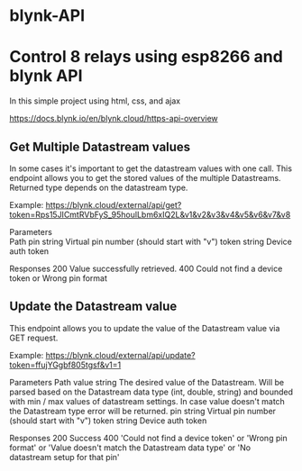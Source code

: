 # blynk-API

<h1>Control 8 relays using esp8266 and blynk API</h1>

In this simple project using html, css, and ajax

https://docs.blynk.io/en/blynk.cloud/https-api-overview

<h2>Get Multiple Datastream values</h2>

In some cases it's important to get the datastream values with one call. This endpoint allows you to get the stored values of the multiple Datastreams. 
Returned type depends on the datastream type. 

Example:
https://blynk.cloud/external/api/get?token=Rps15JICmtRVbFyS_95houlLbm6xIQ2L&v1&v2&v3&v4&v5&v6&v7&v8

Parameters   
Path
pin                              string           Virtual pin number (should start with "v")
token                            string           Device auth token

Responses
200                              Value successfully retrieved.
400                              Could not find a device token or Wrong pin format

<h2>Update the Datastream value</h2>
This endpoint allows you to update the value of the Datastream value via GET request.

Example:
https://blynk.cloud/external/api/update?token=ffujYGgbf805tgsf&v1=1

Parameters
Path
value                           string            The desired value of the Datastream. Will be parsed based on the Datastream data type (int, double, string) and bounded with min / max values of datastream settings. In case value doesn't match the Datastream type error will be returned.
pin                             string            Virtual pin number (should start with "v")
token                           string            Device auth token

Responses
200                             Success
400                             'Could not find a device token' or 'Wrong pin format' or 'Value doesn't match the Datastream data type' or 'No datastream setup for that pin'
